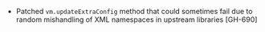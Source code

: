 * Patched `vm.updateExtraConfig` method that could sometimes fail due to random mishandling of XML namespaces in upstream libraries [GH-690]
